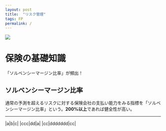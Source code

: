 ```yaml
---
layout: post
title:  "リスク管理"
tags: FP
permalink: /
---
```


![]({{site.baseurl}}/assets/images/moneygone.png)

# 保険の基礎知識
「ソルベンシーマージン比率」が頻出！

## ソルベンシーマージン比率
通常の予測を超えるリスクに対する保険会社の支払い能力をみる指標を「ソルベンシーマージン比率」という。**200%以上**であれば健全性が高い。

---
|a|b|c|
|ccc|dd|a|
|cc|ddddddd|cc|
